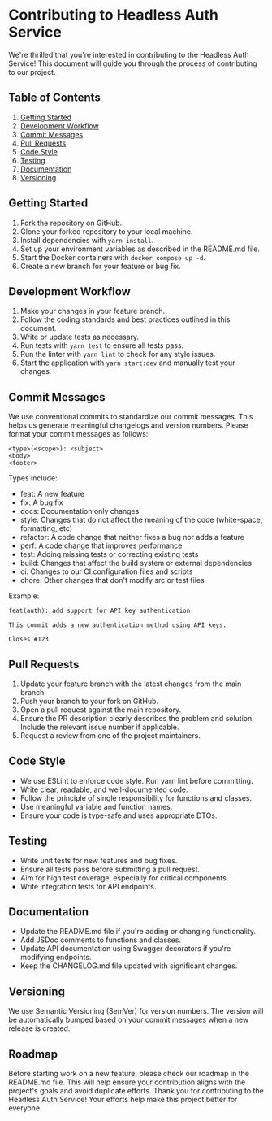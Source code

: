 # Contributing to Headless Auth Service

We're thrilled that you're interested in contributing to the Headless Auth Service! This document will guide you through the process of contributing to our project.

## Table of Contents

1. [Getting Started](#getting-started)
2. [Development Workflow](#development-workflow)
3. [Commit Messages](#commit-messages)
4. [Pull Requests](#pull-requests)
5. [Code Style](#code-style)
6. [Testing](#testing)
7. [Documentation](#documentation)
8. [Versioning](#versioning)

## Getting Started

1. Fork the repository on GitHub.
2. Clone your forked repository to your local machine.
3. Install dependencies with `yarn install`.
4. Set up your environment variables as described in the README.md file.
5. Start the Docker containers with `docker compose up -d`.
6. Create a new branch for your feature or bug fix.

## Development Workflow

1. Make your changes in your feature branch.
2. Follow the coding standards and best practices outlined in this document.
3. Write or update tests as necessary.
4. Run tests with `yarn test` to ensure all tests pass.
5. Run the linter with `yarn lint` to check for any style issues.
6. Start the application with `yarn start:dev` and manually test your changes.

## Commit Messages

We use conventional commits to standardize our commit messages. This helps us generate meaningful changelogs and version numbers. Please format your commit messages as follows:
```
<type>(<scope>): <subject>
<body>
<footer>
```
Types include:

- feat: A new feature
- fix: A bug fix
- docs: Documentation only changes
- style: Changes that do not affect the meaning of the code (white-space, formatting, etc)
- refactor: A code change that neither fixes a bug nor adds a feature
- perf: A code change that improves performance
- test: Adding missing tests or correcting existing tests
- build: Changes that affect the build system or external dependencies
- ci: Changes to our CI configuration files and scripts
- chore: Other changes that don't modify src or test files

Example:
```
feat(auth): add support for API key authentication

This commit adds a new authentication method using API keys.

Closes #123
```

## Pull Requests

1. Update your feature branch with the latest changes from the main branch.
2. Push your branch to your fork on GitHub.
3. Open a pull request against the main repository.
4. Ensure the PR description clearly describes the problem and solution. Include the relevant issue number if applicable.
5. Request a review from one of the project maintainers.

## Code Style

- We use ESLint to enforce code style. Run yarn lint before committing.
- Write clear, readable, and well-documented code.
- Follow the principle of single responsibility for functions and classes.
- Use meaningful variable and function names.
- Ensure your code is type-safe and uses appropriate DTOs.

## Testing

- Write unit tests for new features and bug fixes.
- Ensure all tests pass before submitting a pull request.
- Aim for high test coverage, especially for critical components.
- Write integration tests for API endpoints.

## Documentation

- Update the README.md file if you're adding or changing functionality.
- Add JSDoc comments to functions and classes.
- Update API documentation using Swagger decorators if you're modifying endpoints.
- Keep the CHANGELOG.md file updated with significant changes.

## Versioning

We use Semantic Versioning (SemVer) for version numbers. The version will be automatically bumped based on your commit messages when a new release is created.

## Roadmap

Before starting work on a new feature, please check our roadmap in the README.md file. This will help ensure your contribution aligns with the project's goals and avoid duplicate efforts.
Thank you for contributing to the Headless Auth Service! Your efforts help make this project better for everyone.
